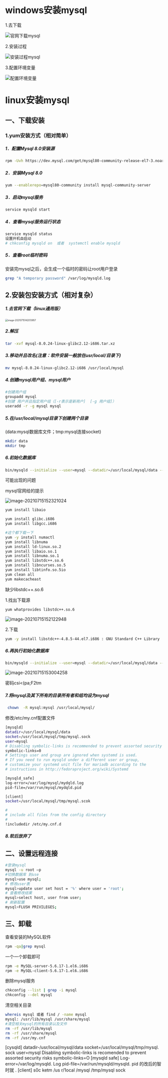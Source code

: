# windows安装mysql

1.去下载

![官网下载mysql](MySQL下载和安装img\官网下载mysql.gif)





2.安装过程

![安装过程mysql](MySQL下载和安装img\安装过程mysql.gif)

3.配置环境变量

![配置环境变量](MySQL下载和安装img\配置环境变量.gif)

# linux安装mysql

## 一、下载安装

### 1.yum安装方式（相对简单）

##### 1．配置Mysql 8.0安装源

```bash
rpm -Uvh https://dev.mysql.com/get/mysql80-community-release-el7-3.noarch.rpm
```

##### 2．安装Mysql 8.0

```bash
yum --enablerepo=mysql80-community install mysql-community-server
```

##### 3．启动mysql服务

```bash
service mysqld start
```

##### 4．查看mysql服务运行状态

```bash
service mysqld status
设置开机自启动
# chkconfig mysqld on  或者  systemctl enable mysqld
```

##### 5．查看root临时密码

安装完mysql之后，会生成一个临时的密码让root用户登录

```bash
grep "A temporary password" /var/log/mysqld.log
```

## 2.安装包安装方式（相对复杂）

##### 1.去官网下载（linux通用版）

<img src="MySQL下载和安装img\下载mysqlLinux包.png" alt="image-20210715142013957" style="zoom:50%;" /> 



##### 2.解压

```bash
tar -xvf mysql-8.0.24-linux-glibc2.12-i686.tar.xz 
```

##### 3.移动并且改名(注意：软件安装一般放在usr/local/目录下)

```bash
mv mysql-8.0.24-linux-glibc2.12-i686 /usr/local/mysql
```

##### 4.创建mysql用户组、mysql用户

```bash
#创建用户组
groupadd mysql
#创建 用户并且指定用户组（[-r表示是新用户]  [-g 用户组]）
useradd -r -g mysql mysql
```

##### 5.在/usr/local/mysql目录下创建两个目录

(data:mysql数据库文件；tmp:mysql连接socket)

```bash
mkdir data
mkdir tmp
```

##### 6.初始化数据库

```bash
bin/mysqld --initialize --user=mysql --datadir=/usr/local/mysql/data --basedir=/usr/local/mysql
```

可能出现的问题

mysql官网给的提示

![image-20210715152321024](C:\Users\32176\Desktop\expect项目总结\mysql\1.下载安装\MySQL下载和安装img\mysql给的提示.png)

```bash
yum install libaio
```

```bash
yum install glibc.i686
yum install libgcc.i686
```

```bash
#这个都下载一下
yum -y install numactl
yum install libnuma
yum install ld-linux.so.2
yum install libaio.so.1
yum install libnuma.so.1
yum install libstdc++.so.6
yum install libncurses.so.5
yum install libtinfo.so.5io
yum clean all
yum makecacheast
```



缺少libstdc++.so.6

1.找出下载源

```bash
yum whatprovides libstdc++.so.6
```

![image-20210715152122948](MySQL下载和安装img\安装过程的问题6.png) 

2.下载

```bash
yum -y install libstdc++-4.8.5-44.el7.i686 : GNU Standard C++ Library
```

##### 6.再执行初始化数据库

```bash
bin/mysqld --initialize --user=mysql --datadir=/usr/local/mysql/data --basedir=/usr/local/mysql
```



![image-20210715153004258](MySQL下载和安装img\linux初始化数据库后.png)

密码csi<(pa;F2tm

##### 7.将mysql及其下所有的目录所有者和组均设为mysql

```bash
 chown  -R mysql:mysql /usr/local/mysql/
```



修改/etc/my.cnf配置文件

```bash
[mysqld]
datadir=/usr/local/mysql/data
socket=/usr/local/mysql/tmp/mysql.sock
user=mysql
# Disabling symbolic-links is recommended to prevent assorted security risks
symbolic-links=0
# Settings user and group are ignored when systemd is used.
# If you need to run mysqld under a different user or group,
# customize your systemd unit file for mariadb according to the
# instructions in http://fedoraproject.org/wiki/Systemd

[mysqld_safe]
log-error=/var/log/mysql/mydqld.log
pid-file=/var/run/mysql/mydqld.pid

[client]
socket=/usr/local/mysql/tmp/mysql.scok

#
# include all files from the config directory
#
!includedir /etc/my.cnf.d

```

##### 8.软后放弃了

## 二、设置远程连接

```bash
#登录mysql
mysql -u root –p
#切换数据库 到use
mysql>use mysql;
# 修改user表
mysql>update user set host = '%' where user = 'root';
# 查看修改结果
mysql>select host, user from user;
# 刷新配置
mysql>FLUSH PRIVILEGES;
```



## 三、卸载

查看安装的MySQL软件

```bash
rpm -qa|grep mysql
```

一个一个卸载即可

```bash
rpm -e MySQL-server-5.6.17-1.el6.i686
rpm -e MySQL-client-5.6.17-1.el6.i686
```

删除mysql服务

```bash
chkconfig --list | grep -i mysql
chkconfig --del mysql
```

清空相关目录

```bash
whereis mysql 或者 find / -name mysql
mysql: /usr/lib/mysql /usr/share/mysql
#清空相关mysql的所有目录以及文件
rm -rf /usr/lib/mysql
rm -rf /usr/share/mysql
rm -rf /usr/my.cnf
```



[cysqld]
datadir-/usr/local/mysql/data
socket=/usr/local/mysql/tmp/mysql. sock
user=mysql
Disabling symbolic-links is recomended to prevent assorted security risks
symbolic-links=O
[mysqld safe]
Log- error=/var/log/mysqld. Log
pid-file=/var/run/mysqld/mysqld. pid
的改后的智时就 .
[client]
s0c ketm /us r/1ocal /mysql /tmp/mysql sock